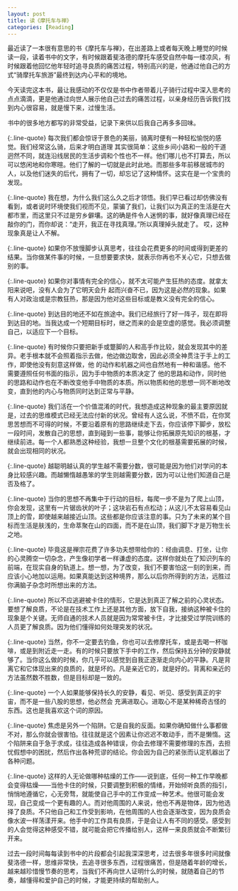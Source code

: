 ```yaml
---
layout: post
title: 读《摩托车与禅》
categories: [Reading]
---
```


最近读了一本很有意思的书《摩托车与禅》，在出差路上或者每天晚上睡觉的时候读一段，读着书中的文字，有时候跟着斐洛德的摩托车感受自然中每一缕凉风，有时候跟着他回忆他年轻时追寻良质的痛苦过程，特别高兴的是，他通过他自己的方式“骑摩托车旅游”最终到达内心平和的境地。

今天读完这本书，最让我感动的不仅仅是书中作者带着儿子骑行过程中深入思考的点点滴滴，更是他通过向世人展示他自己过去的痛苦过程，以亲身经历告诉我们找到内心很容易，就是慢下来，过慢生活。

书中的很多地方都写的非常受益，记录下来供以后我自己再多多回味。

{:.line-quote}
每次我们都会惊讶于景色的美丽，骑离时便有一种轻松愉悦的感觉。我们经常这么骑，后来才明白道理 其实很简单：这些乡间小路和一般的干道迥然不同，就连沿线居民的生活步调和个性也不一样。他们哪儿也不打算去，所以可以悠闲地和你寒暄。他们了解的一切就是此时此地。而那些多年前移居城市的人，以及他们迷失的后代，拥有了一切，却忘记了这种情怀。这实在是一个宝贵的发现。

{:.line-quote}
我在想，为什么我们这么久之后才领悟。我们早已看过却仿佛没有看到，或者说时环境使我们视而不见，蒙骗了我们，让我们以为真正的生活是在大都市里，而这里只不过是穷乡僻壤。这的确是件令人迷惘的事，就好像真理已经在敲你的门，而你却说：“走开，我正在寻找真理。”所以真理掉头就走了。 哎，这种现象真是让人不解。

{:.line-quote}
如果你不放慢脚步认真思考，往往会花费更多的时间或得到更差的结果。当你做某件事的时候，一旦想要要求快，就表示你再也不关心它，只想去做别的事。

{:.line-quote}
如果你对事情有完全的信心，就不太可能产生狂热的态度。就拿太阳来说吧，没有人会为了它明天会升 起而兴奋不已，因为这是必然的现象。如果有人对政治或是宗教狂热，那是因为他对这些目标或是教义没有完全的信心。

{:.line-quote}
到达目的地还不如在旅途中。我们已经旅行了好一阵子，现在即将到达目的地。当我达成一个短期目标时，继之而来的会是空虚的感觉。我必须调整自己，以适应下一个目标。

{:.line-quote}
有时候你只要把新手或蹩脚的人和高手作比较，就会发现其中的差异。老手根本就不会照着指示去做，他边做边取舍，因此必须全神贯注于手上的工作，即使他没有刻意这样做，他 的动作和机器之间也自然地有一种和谐感。他不需要遵照任何书面的指示，因为手中物质的本质决定了 他的思路和动作，同时他的思路和动作也在不断改变他手中物质的本质。所以物质和他的思想一同不断地改变，直到他的内心与物质同时达到正常与平静。

{:.line-quote}
我们活在一个价值混淆的时代，我想造成这种现象的最主要原因就是，过去的思维模式已经无法应付新的状况。曾经有人这么说，不愤不启，在你冥思苦想而不可得的时候，不要沿着原有的思路继续走下去，你应该停下脚步，放松一段时间，发散自己的思想，直到碰到一些事，能够让你拓展原先知识的根基，才继续前进。每一个人都熟悉这种经验，我想一旦整个文化的根基需要拓展的时候，就会出现相同的状况。

{:.line-quote}
越聪明越认真的学生越不需要分数，很可能是因为他们对学问的本身比较感兴趣。而越懒惰越愚笨的学生则越需要分数，因为可以让他们知道自己是否及格了。

{:.line-quote}
当你的思想不再集中于行动的目标，每爬一步不是为了爬上山顶，你会发现，这里有一片锯齿状的叶子；这块岩石有点松动；从这儿不太容易看见山顶上的雪，即使越来越接近山顶。这些都是你应该注意的事。只为了未来的某个目标而生活是肤浅的，生命萃聚在山的四面，而不是在山顶，我们脚下才是万物生长之地。

{:.line-quote}
毕竟这是禅宗花费了许多功夫想带给你的：经由调息、打坐，让你的心灵腾空一切杂念，产生像初学者一样谦虚的态度。这样你就处在了知识列车的前端，在现实自身的轨道上。想一想，为了改变，我们不要害怕这一刻的到来，而应该小心地加以运用。如果真能达到这种境界，那么以后你所得到的方法，远胜过你满脑子杂念时所想出来的方法。

{:.line-quote}
所以不应逃避被卡住的情形，它是达到真正了解之前的心灵状态。要想了解良质，不论是在技术工作上还是其他方面，放下自我，接纳这种被卡住的现象是个关键。无师自通的技术人员就是因为常常被卡住，才比接受过学院训练的人员更了解良质。因为他们懂得如何处理突发的状况。

{:.line-quote}
当然，你不一定要去钓鱼，你也可以去修摩托车，或是去喝一杯咖啡，或是到附近走一走。有的时候只要放下手中的工作，然后保持五分钟的安静就够了。当你这么做的时候，你几乎可以感觉到自我正逐渐走向内心的平静。凡是背离它和它体现出来的良质的，就是坏的。凡是亲近它的，就是好的。背离和亲近的方法虽然数不胜数，但是目标却是一致的。

{:.line-quote}
一个人如果能够保持长久的安静，看见、听见、感受到真正的宇宙，而不是一些八股的思想，他必然会 充满进取心。进取心不是某种稀奇古怪的东西。这也是我喜欢这个词的原因。

{:.line-quote}
焦虑是另外一个陷阱。它是自我的反面。如果你确知做什么事都做不对，那么你就会很害怕。往往就是这个因素让你迟迟不敢动手，而不是懒惰。这个陷阱来自于急于求成，往往造成各种错误，你会去修理不需要修理的东西，去担忧假想中的困扰，然后作出各种荒谬的结论。你会因为自己的紧张而认定机器出了各种问题。

{:.line-quote}
这样的人无论做哪种枯燥的工作——说到底，任何一种工作早晚都会变得枯燥——当他卡住的时候，只要调整到积极的情绪，开始倾听良质的指引，悄悄地遵循它，心无旁骛，就能使自己手中的工作变成一种艺术。他很可能会发现，自己变成一个更有趣的人。而对他周围的人来说，他也不再是物体，因为他选择了良质。不只他自己和工作受到影响，在他周围的人也会逐渐改变，因为良质会像水波一样荡漾开来。他手中的工作具有良质，于是会让人有不同的感受。感受到的人会觉得这种感受不错，就可能会把它传播给别人，这样一来良质就会不断繁衍开来。

过去一段时间每每读到书中的片段都会引起我深深思考，过去很多年很多时间就像斐洛德一样，思维非常快，去追寻很多东西，过程很痛苦，但是随着年龄的增长，越来越珍惜慢节奏的思考，当我们不再向世人证明什么的时候，就随着自己的节奏，越懂得和爱护自己的时候，才能更持续的帮助别人。
